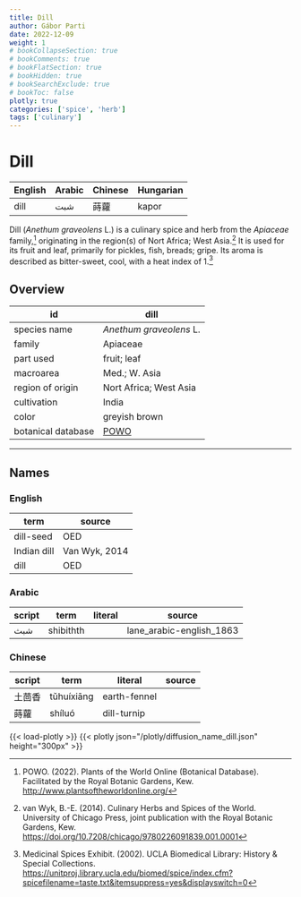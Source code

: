 ```yaml
---
title: Dill
author: Gábor Parti
date: 2022-12-09
weight: 1
# bookCollapseSection: true
# bookComments: true
# bookFlatSection: true
# bookHidden: true
# bookSearchExclude: true
# bookToc: false
plotly: true
categories: ['spice', 'herb']
tags: ['culinary']
---
```


# Dill

|English|Arabic|Chinese|Hungarian|
|-------|------|-------|---------|
|  dill |  شبت |   蒔蘿  |  kapor  |

Dill (*Anethum graveolens* L.) is a culinary spice and herb from the *Apiaceae* family,[^powo] originating in the region(s) of Nort Africa; West Asia.[^van_wyk_culinary_2014] It is used for its fruit and leaf, primarily for pickles, fish, breads; gripe. Its aroma is described as bitter-sweet, cool, with a heat index of 1.[^ucla_medicinal_2002]

## Overview

|        id        |                        dill                       |
|------------------|---------------------------------------------------|
|   species name   |              *Anethum graveolens* L.              |
|      family      |                      Apiaceae                     |
|     part used    |                    fruit; leaf                    |
|     macroarea    |                   Med.; W. Asia                   |
| region of origin |               Nort Africa; West Asia              |
|    cultivation   |                       India                       |
|       color      |                   greyish brown                   |
|botanical database|[POWO](https://powo.science.kew.org/taxon/837530-1)|

***

## Names

### English

|    term   |    source   |
|-----------|-------------|
| dill-seed |     OED     |
|Indian dill|Van Wyk, 2014|
|    dill   |     OED     |

### Arabic

|script|   term  |literal|         source         |
|------|---------|-------|------------------------|
|  شبث |shibithth|       |lane_arabic-english_1863|

### Chinese

|script|   term   |   literal  |source|
|------|----------|------------|------|
|  土茴香 |tǔhuíxiāng|earth-fennel|      |
|  蒔蘿  |  shíluó  | dill-turnip|      |

{{< load-plotly >}}
{{< plotly json="/plotly/diffusion_name_dill.json" height="300px" >}}

[^powo]: POWO. (2022). Plants of the World Online (Botanical Database). Facilitated by the Royal Botanic Gardens, Kew. http://www.plantsoftheworldonline.org/
[^van_wyk_culinary_2014]: van Wyk, B.-E. (2014). Culinary Herbs and Spices of the World. University of Chicago Press, joint publication with the Royal Botanic Gardens, Kew. https://doi.org/10.7208/chicago/9780226091839.001.0001
[^ucla_medicinal_2002]: Medicinal Spices Exhibit. (2002). UCLA Biomedical Library: History & Special Collections. https://unitproj.library.ucla.edu/biomed/spice/index.cfm?spicefilename=taste.txt&itemsuppress=yes&displayswitch=0

